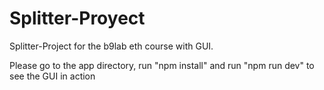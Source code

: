 # Splitter-Proyect
Splitter-Project for the b9lab eth course with GUI.

Please go to the app directory, run "npm install" and run "npm run dev" to see the GUI in action
